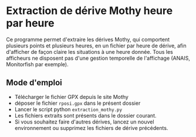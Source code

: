 # Extraction de dérive Mothy heure par heure
Ce programme permet d'extraire les dérives Mothy, qui comportent plusieurs points et plusieurs heures, en un fichier par heure de dérive, afin d'afficher de façon claire les situations à une heure donnée.
Tous les afficheurs ne disposent pas d'une gestion temporelle de l'affichage (ANAIS, Monitorfish par exemple).
## Mode d'emploi
- Télécharger le fichier GPX depuis le site Mothy
- déposer le fichier `rposi.gpx` dans le présent dossier
- Lancer le script python `extraction_mothy.py`
- Les fichiers extraits sont présents dans le dossier courant.
- Si vous souhaitez faire d'autres dérives, lancez un nouvel environnement ou supprimez les fichiers de dérive précédents.